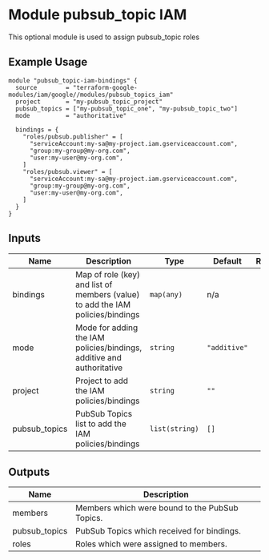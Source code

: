 # Module pubsub_topic IAM

This optional module is used to assign pubsub_topic roles

## Example Usage
```
module "pubsub_topic-iam-bindings" {
  source        = "terraform-google-modules/iam/google//modules/pubsub_topics_iam"
  project       = "my-pubsub_topic_project"
  pubsub_topics = ["my-pubsub_topic_one", "my-pubsub_topic_two"]
  mode          = "authoritative"

  bindings = {
    "roles/pubsub.publisher" = [
      "serviceAccount:my-sa@my-project.iam.gserviceaccount.com",
      "group:my-group@my-org.com",
      "user:my-user@my-org.com",
    ]
    "roles/pubsub.viewer" = [
      "serviceAccount:my-sa@my-project.iam.gserviceaccount.com",
      "group:my-group@my-org.com",
      "user:my-user@my-org.com",
    ]
  }
}
```

<!-- BEGINNING OF PRE-COMMIT-TERRAFORM DOCS HOOK -->
## Inputs

| Name | Description | Type | Default | Required |
|------|-------------|------|---------|:--------:|
| bindings | Map of role (key) and list of members (value) to add the IAM policies/bindings | `map(any)` | n/a | yes |
| mode | Mode for adding the IAM policies/bindings, additive and authoritative | `string` | `"additive"` | no |
| project | Project to add the IAM policies/bindings | `string` | `""` | no |
| pubsub\_topics | PubSub Topics list to add the IAM policies/bindings | `list(string)` | `[]` | no |

## Outputs

| Name | Description |
|------|-------------|
| members | Members which were bound to the PubSub Topics. |
| pubsub\_topics | PubSub Topics which received for bindings. |
| roles | Roles which were assigned to members. |

<!-- END OF PRE-COMMIT-TERRAFORM DOCS HOOK -->

